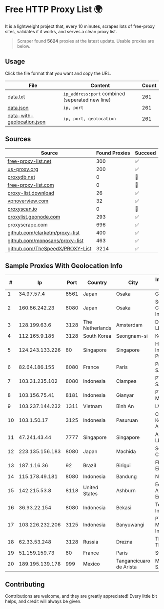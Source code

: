 
# Free HTTP Proxy List 🌍

It is a lightweight project that, every 10 minutes, scrapes lots of free-proxy sites, validates if it works, and serves a clean proxy list.


> Scraper found **5624** proxies at the latest update. Usable proxies are below.

## Usage

Click the file format that you want and copy the URL.


|File|Content|Count|
|----|-------|-----|
|[data.txt](https://raw.githubusercontent.com/themiralay/Proxy-List-World/master/data.txt)|`ip_address:port` combined (seperated new line)|261|
|[data.json](https://raw.githubusercontent.com/themiralay/Proxy-List-World/master/data.json)|`ip, port`|261|
|[data-with-geolocation.json](https://raw.githubusercontent.com/themiralay/Proxy-List-World/master/data-with-geolocation.json)|`ip, port, geolocation`|261|

## Sources

|Source|Found Proxies|Succeed|
|------|-------------|-------|
|[free-proxy-list.net](https://free-proxy-list.net)|300|✅|
|[us-proxy.org](https://www.us-proxy.org)|200|✅|
|[proxydb.net](http://proxydb.net)|0|🚫|
|[free-proxy-list.com](https://free-proxy-list.com/?page=&port=&type%5B%5D=http&type%5B%5D=https&up_time=0&search=Search)|0|🚫|
|[proxy-list.download](https://www.proxy-list.download/HTTP)|26|✅|
|[vpnoverview.com](https://vpnoverview.com/privacy/anonymous-browsing/free-proxy-servers)|32|✅|
|[proxyscan.io](https://www.proxyscan.io)|0|🚫|
|[proxylist.geonode.com](https://proxylist.geonode.com/api/proxy-list?limit=300&page=1&sort_by=lastChecked&sort_type=desc&protocols=http,https)|293|✅|
|[proxyscrape.com](https://api.proxyscrape.com/v2/?request=displayproxies&protocol=http&timeout=10000&country=all&ssl=all&anonymity=all)|696|✅|
|[github.com/clarketm/proxy-list](https://raw.githubusercontent.com/clarketm/proxy-list/master/proxy-list-raw.txt)|400|✅|
|[github.com/monosans/proxy-list](https://raw.githubusercontent.com/monosans/proxy-list/main/proxies/http.txt)|463|✅|
|[github.com/TheSpeedX/PROXY-List](https://raw.githubusercontent.com/TheSpeedX/PROXY-List/master/http.txt)|3214|✅|


## Sample Proxies With Geolocation Info

|#|Ip|Port|Country|City|Internet Service Provider|
|-|--|----|-------|----|-------------------------|
|1|34.97.57.4|8561|Japan|Osaka|Google LLC|
|2|160.86.242.23|8080|Japan|Osaka|Sony Network Communications Inc|
|3|128.199.63.6|3128|The Netherlands|Amsterdam|DigitalOcean, LLC|
|4|112.165.9.185|3128|South Korea|Seongnam-si|Korea Telecom|
|5|124.243.133.226|80|Singapore|Singapore|Huawei International Pte. Ltd.|
|6|82.64.186.155|8080|France|Paris|Proxad / Free SAS|
|7|103.31.235.102|8080|Indonesia|Ciampea|PT Usaha Adi Sanggoro|
|8|103.156.75.41|8181|Indonesia|Gianyar|PT Trika Global Media|
|9|103.237.144.232|1311|Vietnam|Bình An|LVSOFT|
|10|103.1.50.17|3125|Indonesia|Pasuruan|CPCNet Hong Kong Ltd. - IP Administrator|
|11|47.241.43.44|7777|Singapore|Singapore|Alibaba Cloud LLC|
|12|223.135.156.183|8080|Japan|Machida|So-net Corporation|
|13|187.1.16.36|92|Brazil|Birigui|FIT Telecom Eireli|
|14|115.178.49.181|8080|Indonesia|Bandung|NOC SIMAYA|
|15|142.215.53.8|8118|United States|Ashburn|Equinix (EMEA) Acquisition Enterprises B.V.|
|16|36.93.22.154|8080|Indonesia|Bekasi|Telekomunikasi Indonesia|
|17|103.226.232.206|3125|Indonesia|Banyuwangi|PT Jaringan Multimedia Indonesia|
|18|62.33.53.248|3128|Russia|Drezna|TRANS-TELECOM|
|19|51.159.159.73|80|France|Paris|SCALEWAY|
|20|189.195.139.178|999|Mexico|Tangancícuaro de Arista|Mega Cable, S.A. de C.V.|



## Contributing

Contributions are welcome, and they are greatly appreciated! Every
little bit helps, and credit will always be given.


